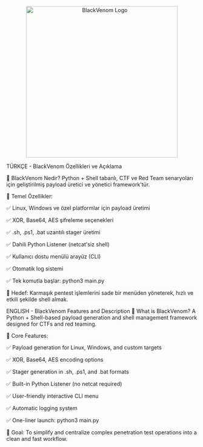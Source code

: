<p align="center">
  <img src="https://raw.githubusercontent.com/ReDIINNN/BlackVenom/main/logo.png" alt="BlackVenom Logo" width="400"/>
</p>

TÜRKÇE - BlackVenom Özellikleri ve Açıklama

🔹 BlackVenom Nedir?
Python + Shell tabanlı, CTF ve Red Team senaryoları için geliştirilmiş payload üretici ve yönetici framework'tür.

🔹 Temel Özellikler:

✅ Linux, Windows ve özel platformlar için payload üretimi

✅ XOR, Base64, AES şifreleme seçenekleri

✅ .sh, .ps1, .bat uzantılı stager üretimi

✅ Dahili Python Listener (netcat'siz shell)

✅ Kullanıcı dostu menülü arayüz (CLI)

✅ Otomatik log sistemi

✅ Tek komutla başlar: python3 main.py

🔹 Hedef:
Karmaşık pentest işlemlerini sade bir menüden yöneterek, hızlı ve etkili şekilde shell almak.



ENGLISH - BlackVenom Features and Description
🔹 What is BlackVenom?
A Python + Shell-based payload generation and shell management framework designed for CTFs and red teaming.

🔹 Core Features:

✅ Payload generation for Linux, Windows, and custom targets

✅ XOR, Base64, AES encoding options

✅ Stager generation in .sh, .ps1, and .bat formats

✅ Built-in Python Listener (no netcat required)

✅ User-friendly interactive CLI menu

✅ Automatic logging system

✅ One-liner launch: python3 main.py

🔹 Goal:
To simplify and centralize complex penetration test operations into a clean and fast workflow.
